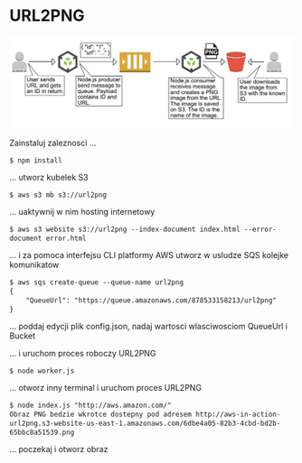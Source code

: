 # URL2PNG

![URL2PNG](./url2png.png?raw=true "URL2PNG")

Zainstaluj zaleznosci ...

```
$ npm install
```

... utworz kubelek S3

```
$ aws s3 mb s3://url2png
```

... uaktywnij w nim hosting internetowy

```
$ aws s3 website s3://url2png --index-document index.html --error-document error.html
```

... i za pomoca interfejsu CLI platformy AWS utworz w usludze SQS kolejke komunikatow

```
$ aws sqs create-queue --queue-name url2png
{
	"QueueUrl": "https://queue.amazonaws.com/878533158213/url2png"
}
```

... poddaj edycji plik config.json, nadaj wartosci wlasciwosciom QueueUrl i Bucket

... i uruchom proces roboczy URL2PNG

```
$ node worker.js
```

... otworz inny terminal i uruchom proces URL2PNG

```
$ node index.js "http://aws.amazon.com/"
Obraz PNG bedzie wkrotce dostepny pod adresem http://aws-in-action-url2png.s3-website-us-east-1.amazonaws.com/6dbe4a05-82b3-4cbd-bd2b-65bbc8a51539.png
```

... poczekaj i otworz obraz
